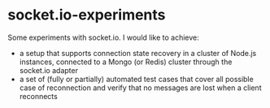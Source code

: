 # socket.io-experiments

Some experiments with socket.io.
I would like to achieve:

- a setup that supports connection state recovery in a cluster of Node.js instances, connected to a Mongo (or Redis) cluster through the socket.io adapter
- a set of (fully or partially) automated test cases that cover all possible case of reconnection and verify that no messages are lost when a client reconnects 
